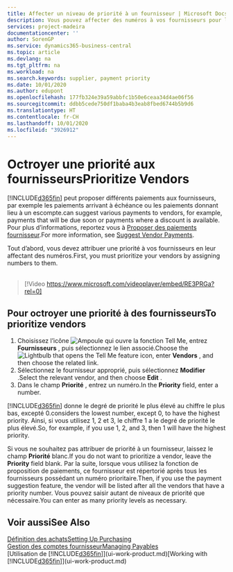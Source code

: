 ```yaml
---
title: Affecter un niveau de priorité à un fournisseur | Microsoft Docs
description: Vous pouvez affecter des numéros à vos fournisseurs pour les classer par ordre de priorité et faciliter des propositions de paiement dans Business Central.
services: project-madeira
documentationcenter: ''
author: SorenGP
ms.service: dynamics365-business-central
ms.topic: article
ms.devlang: na
ms.tgt_pltfrm: na
ms.workload: na
ms.search.keywords: supplier, payment priority
ms.date: 10/01/2020
ms.author: edupont
ms.openlocfilehash: 177fb324e39a59abbfc1b50e6ceaa34d4ae06f56
ms.sourcegitcommit: ddbb5cede750df1baba4b3eab8fbed6744b5b9d6
ms.translationtype: HT
ms.contentlocale: fr-CH
ms.lasthandoff: 10/01/2020
ms.locfileid: "3926912"
---
```

# <a name="prioritize-vendors"></a><span data-ttu-id="3b480-103">Octroyer une priorité aux fournisseurs</span><span class="sxs-lookup"><span data-stu-id="3b480-103">Prioritize Vendors</span></span>
[!INCLUDE[d365fin](includes/d365fin_md.md)] <span data-ttu-id="3b480-104">peut proposer différents paiements aux fournisseurs, par exemple les paiements arrivant à échéance ou les paiements donnant lieu à un escompte.</span><span class="sxs-lookup"><span data-stu-id="3b480-104">can suggest various payments to vendors, for example, payments that will be due soon or payments where a discount is available.</span></span> <span data-ttu-id="3b480-105">Pour plus d’informations, reportez vous à [Proposer des paiements fournisseur](payables-how-suggest-vendor-payments.md).</span><span class="sxs-lookup"><span data-stu-id="3b480-105">For more information, see [Suggest Vendor Payments](payables-how-suggest-vendor-payments.md).</span></span>

<span data-ttu-id="3b480-106">Tout d’abord, vous devez attribuer une priorité à vos fournisseurs en leur affectant des numéros.</span><span class="sxs-lookup"><span data-stu-id="3b480-106">First, you must prioritize your vendors by assigning numbers to them.</span></span>
<br><br>
> [!Video https://www.microsoft.com/videoplayer/embed/RE3PRGa?rel=0]

## <a name="to-prioritize-vendors"></a><span data-ttu-id="3b480-107">Pour octroyer une priorité à des fournisseurs</span><span class="sxs-lookup"><span data-stu-id="3b480-107">To prioritize vendors</span></span>
1. <span data-ttu-id="3b480-108">Choisissez l’icône ![Ampoule qui ouvre la fonction Tell Me](media/ui-search/search_small.png "Dites-moi ce que vous voulez faire"), entrez **Fournisseurs** , puis sélectionnez le lien associé.</span><span class="sxs-lookup"><span data-stu-id="3b480-108">Choose the ![Lightbulb that opens the Tell Me feature](media/ui-search/search_small.png "Tell me what you want to do") icon, enter **Vendors** , and then choose the related link.</span></span>
2. <span data-ttu-id="3b480-109">Sélectionnez le fournisseur approprié, puis sélectionnez **Modifier** .</span><span class="sxs-lookup"><span data-stu-id="3b480-109">Select the relevant vendor, and then choose **Edit** .</span></span>
3. <span data-ttu-id="3b480-110">Dans le champ **Priorité** , entrez un numéro.</span><span class="sxs-lookup"><span data-stu-id="3b480-110">In the **Priority** field, enter a number.</span></span>

[!INCLUDE[d365fin](includes/d365fin_md.md)] <span data-ttu-id="3b480-111">donne le degré de priorité le plus élevé au chiffre le plus bas, excepté 0.</span><span class="sxs-lookup"><span data-stu-id="3b480-111">considers the lowest number, except 0, to have the highest priority.</span></span> <span data-ttu-id="3b480-112">Ainsi, si vous utilisez 1, 2 et 3, le chiffre 1 a le degré de priorité le plus élevé.</span><span class="sxs-lookup"><span data-stu-id="3b480-112">So, for example, if you use 1, 2, and 3, then 1 will have the highest priority.</span></span>

<span data-ttu-id="3b480-113">Si vous ne souhaitez pas attribuer de priorité à un fournisseur, laissez le champ **Priorité** blanc.</span><span class="sxs-lookup"><span data-stu-id="3b480-113">If you do not want to prioritize a vendor, leave the **Priority** field blank.</span></span> <span data-ttu-id="3b480-114">Par la suite, lorsque vous utilisez la fonction de proposition de paiements, ce fournisseur est répertorié après tous les fournisseurs possédant un numéro prioritaire.</span><span class="sxs-lookup"><span data-stu-id="3b480-114">Then, if you use the payment suggestion feature, the vendor will be listed after all the vendors that have a priority number.</span></span> <span data-ttu-id="3b480-115">Vous pouvez saisir autant de niveaux de priorité que nécessaire.</span><span class="sxs-lookup"><span data-stu-id="3b480-115">You can enter as many priority levels as necessary.</span></span>

## <a name="see-also"></a><span data-ttu-id="3b480-116">Voir aussi</span><span class="sxs-lookup"><span data-stu-id="3b480-116">See Also</span></span>
[<span data-ttu-id="3b480-117">Définition des achats</span><span class="sxs-lookup"><span data-stu-id="3b480-117">Setting Up Purchasing</span></span>](purchasing-setup-purchasing.md)  
[<span data-ttu-id="3b480-118">Gestion des comptes fournisseur</span><span class="sxs-lookup"><span data-stu-id="3b480-118">Managing Payables</span></span>](payables-manage-payables.md)  
<span data-ttu-id="3b480-119">[Utilisation de [!INCLUDE[d365fin](includes/d365fin_md.md)]](ui-work-product.md)</span><span class="sxs-lookup"><span data-stu-id="3b480-119">[Working with [!INCLUDE[d365fin](includes/d365fin_md.md)]](ui-work-product.md)</span></span>
